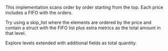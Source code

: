 This implementation scans order by order starting from the top. Each price includes a FIFO with the orders.

Try using a skip_list where the elements are ordered by the price and contain a struct with the FIFO list plus extra metrics as the total amount in that level.

Explore levels extended with additional fields as total quantity.